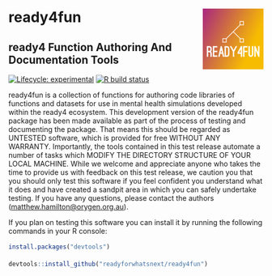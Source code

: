 # ready4fun <img src="man/figures/fav120.png" align="right" />

## ready4 Function Authoring And Documentation Tools

<!-- badges: start -->
[![Lifecycle: experimental](https://img.shields.io/badge/lifecycle-experimental-orange.svg)](https://www.tidyverse.org/lifecycle/#experimental)
[![R build status](https://github.com/readyforwhatsnext/ready4fun/workflows/R-CMD-check/badge.svg)](https://github.com/readyforwhatsnext/ready4fun/actions)
<!-- badges: end -->

ready4fun is a collection of functions for
authoring code libraries of functions and datasets for use in mental
health simulations developed within the ready4 ecosystem.  This
development version of the ready4fun package has been made available
as part of the process of testing and documenting the package. That
means this should be regarded as UNTESTED software, which is provided
for free WITHOUT ANY WARRANTY. Importantly, the tools contained in
this test release automate a number of tasks which MODIFY THE
DIRECTORY STRUCTURE OF YOUR LOCAL MACHINE.  While we welcome and
appreciate anyone who takes the time to provide us with feedback on
this test release, we caution you that you should only test this
software if you feel confident you understand what it does and have
created a sandpit area in which you can safely undertake testing. If
you have any questions, please contact the authors
(matthew.hamilton@orygen.org.au).

If you plan on testing this software you can install it by running the following commands in your R console:

```r
install.packages("devtools")

devtools::install_github("readyforwhatsnext/ready4fun")

```
